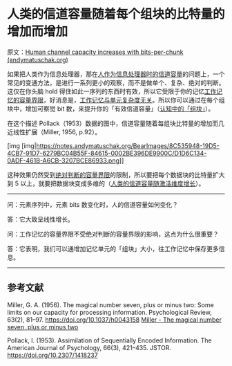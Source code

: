 # 人类的信道容量随着每个组块的比特量的增加而增加

原文：[Human channel capacity increases with bits-per-chunk (andymatuschak.org)](https://notes.andymatuschak.org/z6ZFtY8UGPaF9uofckBB7HwK62pssJAUg8C91)

如果把人类作为信息处理器，那在[人作为信息处理器时的信道容量](https://notes.andymatuschak.org/z8iJEzmLdBMoWYtQHkDohDgeWz6UBGm74qEiW)的问题上，一个常见的变通方法，是进行一系列更小的观察，而不是做单个、复杂、绝对的判断。这仅在你头脑 hold 得住如此一序列的东西时有效，所以它受限于你的记忆[工作记忆的容量界限](https://notes.andymatuschak.org/z4omDTWHCLoqW7PLpN2tiW63QzoYN5tqxPT9B)，好消息是，[工作记忆与单元复杂度无关](https://notes.andymatuschak.org/z6Pe8LaXhDBjjiiVX1Y2WJquaZyRQPTJB3y2K)。所以你可以通过在每个组块中，增加可察觉 bit 数，来提升你的「有效信道容量」（[认知中的「组块」](https://notes.andymatuschak.org/z75gWU7QuiB5L3x6zFGLGQk3fVkuVJ6eKuEwP)）。

在这个描述 Pollack（1953）数据的图中，信道容量随着每组块比特量的增加而几近线性扩展（Miller, 1956, p.92）。

[img [img|https://notes.andymatuschak.org/BearImages/8C535948-19D5-4CB7-91D7-6279BC04B55F-84615-0002BE396DE9900C/D1D6C134-0ADF-461B-A6CB-3207BCE86933.png]]

这种效果仍然受到[绝对判断的容量界限](https://notes.andymatuschak.org/ziwhFzgTbrS2uxWEkCvoJzQrDzRz5EAWWZFy)的限制，所以要把每个数据块的比特量扩大到 5 以上，就要把数据块变成多维的（[人类的信道容量随激活维度增长](https://notes.andymatuschak.org/z7LQGcrQpYKed1qdC1nS7Dg8Ad6gdi1apWyuZ)）。

------

问：元素序列中，元素 bits 数变化时，人的信道容量如何变化？

答：它大致呈线性增长。

问：工作记忆的容量界限不受绝对判断的容量界限的影响，这点为什么很重要？

答：它表明，我们可以通增加记忆单元的「组块」大小，往工作记忆中保存更多信息。

------

## 参考文献

Miller, G. A. (1956). The magical number seven, plus or minus two: Some limits on our capacity for processing information. Psychological Review, 63(2), 81–97. https://doi.org/10.1037/h0043158 [Miller - The magical number seven, plus or minus two](https://notes.andymatuschak.org/zjfsd9pyxWQAF3HU5k7RAXhRjJBqtMEGKK27)

Pollack, I. (1953). Assimilation of Sequentially Encoded Information. The American Journal of Psychology, 66(3), 421–435. JSTOR. https://doi.org/10.2307/1418237